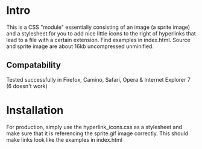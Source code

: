 # Intro
This is a CSS "module" essentially consisting of an image (a sprite image) and a stylesheet for you to add nice little icons to the right of hyperlinks that lead to a file with a certain extension. Find examples in index.html. Source and sprite image are about 16kb uncompressed unminified.

## Compatability
Tested successfully in Firefox, Camino, Safari, Opera &amp; Internet Explorer 7 (6 doesn't work)

# Installation

For production, simply use the hyperlink_icons.css as a stylesheet and make sure that it is referencing the sprite.gif image correctly. This should make links look like the examples in index.html